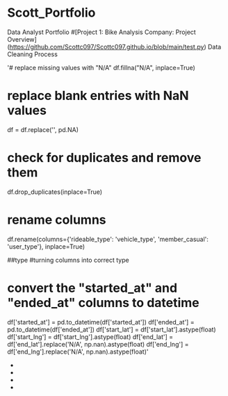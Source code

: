 # Scott_Portfolio
Data Analyst Portfolio
#[Project 1: Bike Analysis Company: Project Overview] (https://github.com/Scottc097/Scottc097.github.io/blob/main/test.py)
Data Cleaning Process

'# replace missing values with "N/A"
df.fillna("N/A", inplace=True)

# replace blank entries with NaN values
df = df.replace('', pd.NA)

# check for duplicates and remove them
df.drop_duplicates(inplace=True)

# rename columns
df.rename(columns={'rideable_type': 'vehicle_type', 'member_casual': 'user_type'}, inplace=True)


##type
#turning columns into correct type
# convert the "started_at" and "ended_at" columns to datetime
df['started_at'] = pd.to_datetime(df['started_at'])
df['ended_at'] = pd.to_datetime(df['ended_at'])
df['start_lat'] = df['start_lat'].astype(float)
df['start_lng'] = df['start_lng'].astype(float)
df['end_lat'] = df['end_lat'].replace('N/A', np.nan).astype(float)
df['end_lng'] = df['end_lng'].replace('N/A', np.nan).astype(float)'

*
*
*
*
